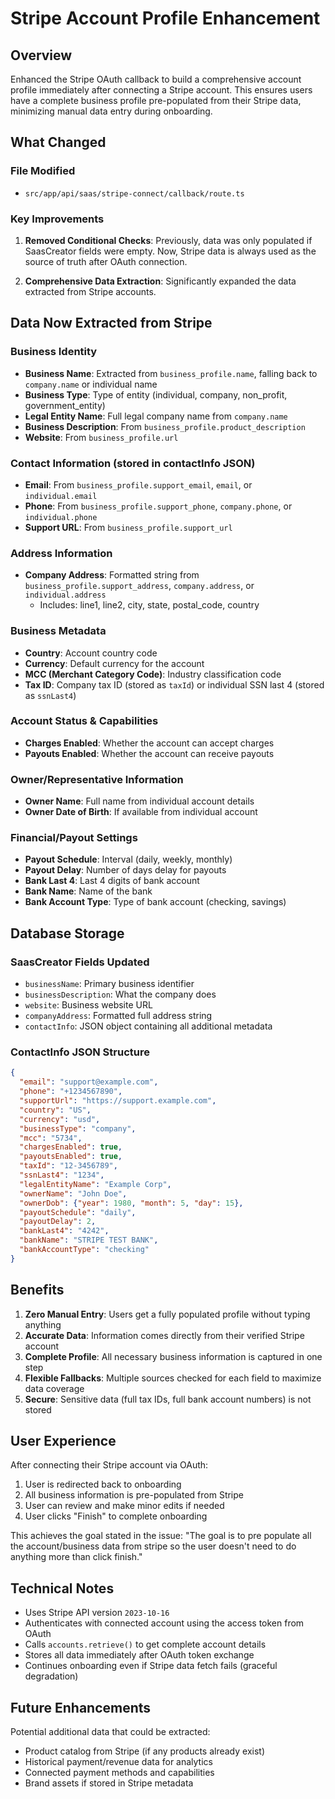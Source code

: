 # Stripe Account Profile Enhancement

## Overview
Enhanced the Stripe OAuth callback to build a comprehensive account profile immediately after connecting a Stripe account. This ensures users have a complete business profile pre-populated from their Stripe data, minimizing manual data entry during onboarding.

## What Changed

### File Modified
- `src/app/api/saas/stripe-connect/callback/route.ts`

### Key Improvements

1. **Removed Conditional Checks**: Previously, data was only populated if SaasCreator fields were empty. Now, Stripe data is always used as the source of truth after OAuth connection.

2. **Comprehensive Data Extraction**: Significantly expanded the data extracted from Stripe accounts.

## Data Now Extracted from Stripe

### Business Identity
- **Business Name**: Extracted from `business_profile.name`, falling back to `company.name` or individual name
- **Business Type**: Type of entity (individual, company, non_profit, government_entity)
- **Legal Entity Name**: Full legal company name from `company.name`
- **Business Description**: From `business_profile.product_description`
- **Website**: From `business_profile.url`

### Contact Information (stored in contactInfo JSON)
- **Email**: From `business_profile.support_email`, `email`, or `individual.email`
- **Phone**: From `business_profile.support_phone`, `company.phone`, or `individual.phone`
- **Support URL**: From `business_profile.support_url`

### Address Information
- **Company Address**: Formatted string from `business_profile.support_address`, `company.address`, or `individual.address`
  - Includes: line1, line2, city, state, postal_code, country

### Business Metadata
- **Country**: Account country code
- **Currency**: Default currency for the account
- **MCC (Merchant Category Code)**: Industry classification code
- **Tax ID**: Company tax ID (stored as `taxId`) or individual SSN last 4 (stored as `ssnLast4`)

### Account Status & Capabilities
- **Charges Enabled**: Whether the account can accept charges
- **Payouts Enabled**: Whether the account can receive payouts

### Owner/Representative Information
- **Owner Name**: Full name from individual account details
- **Owner Date of Birth**: If available from individual account

### Financial/Payout Settings
- **Payout Schedule**: Interval (daily, weekly, monthly)
- **Payout Delay**: Number of days delay for payouts
- **Bank Last 4**: Last 4 digits of bank account
- **Bank Name**: Name of the bank
- **Bank Account Type**: Type of bank account (checking, savings)

## Database Storage

### SaasCreator Fields Updated
- `businessName`: Primary business identifier
- `businessDescription`: What the company does
- `website`: Business website URL
- `companyAddress`: Formatted full address string
- `contactInfo`: JSON object containing all additional metadata

### ContactInfo JSON Structure
```json
{
  "email": "support@example.com",
  "phone": "+1234567890",
  "supportUrl": "https://support.example.com",
  "country": "US",
  "currency": "usd",
  "businessType": "company",
  "mcc": "5734",
  "chargesEnabled": true,
  "payoutsEnabled": true,
  "taxId": "12-3456789",
  "ssnLast4": "1234",
  "legalEntityName": "Example Corp",
  "ownerName": "John Doe",
  "ownerDob": {"year": 1980, "month": 5, "day": 15},
  "payoutSchedule": "daily",
  "payoutDelay": 2,
  "bankLast4": "4242",
  "bankName": "STRIPE TEST BANK",
  "bankAccountType": "checking"
}
```

## Benefits

1. **Zero Manual Entry**: Users get a fully populated profile without typing anything
2. **Accurate Data**: Information comes directly from their verified Stripe account
3. **Complete Profile**: All necessary business information is captured in one step
4. **Flexible Fallbacks**: Multiple sources checked for each field to maximize data coverage
5. **Secure**: Sensitive data (full tax IDs, full bank account numbers) is not stored

## User Experience

After connecting their Stripe account via OAuth:
1. User is redirected back to onboarding
2. All business information is pre-populated from Stripe
3. User can review and make minor edits if needed
4. User clicks "Finish" to complete onboarding

This achieves the goal stated in the issue: "The goal is to pre populate all the account/business data from stripe so the user doesn't need to do anything more than click finish."

## Technical Notes

- Uses Stripe API version `2023-10-16`
- Authenticates with connected account using the access token from OAuth
- Calls `accounts.retrieve()` to get complete account details
- Stores all data immediately after OAuth token exchange
- Continues onboarding even if Stripe data fetch fails (graceful degradation)

## Future Enhancements

Potential additional data that could be extracted:
- Product catalog from Stripe (if any products already exist)
- Historical payment/revenue data for analytics
- Connected payment methods and capabilities
- Brand assets if stored in Stripe metadata
